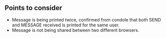 ## Points to consider

- Message is being printed twice, confirmed from condole that both SEND and MESSAGE received is printed for the same user.
- Message is not being shared between two different browsers.